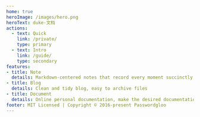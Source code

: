 ```yaml
---
home: true
heroImage: /images/hero.png
heroText: duke-文档
actions:
  - text: Quick
    link: /private/
    type: primary
  - text: Intro
    link: /guide/
    type: secondary
features:
- title: Note
  details: Markdown-centered notes that record every moment succinctly and efficiently
- title: Blog
  details: Clean and tidy blog, easy to archive files
- title: Document
  details: Online personal documentation, make the desired documentation
footer: MIT Licensed | Copyright © 2016-present Passwordgloo
---
```

